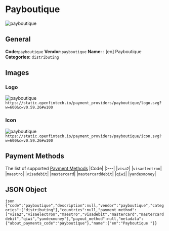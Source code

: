 # Payboutique  
![payboutique](https://static.openfintech.io/payment_providers/payboutique/logo.svg?w=600&c=v0.59.26#w100) 
## General 
**Code:**`payboutique` 
**Vendor:**`payboutique` 
**Name:** 
:	[en] Payboutique  
**Categories:** 
`distributing` 
## Images 
### Logo 
![payboutique](https://static.openfintech.io/payment_providers/payboutique/logo.svg?w=600&c=v0.59.26#w100) 
``` https://static.openfintech.io/payment_providers/payboutique/logo.svg?w=600&c=v0.59.26#w100 ``` 
### Icon 
![payboutique](https://static.openfintech.io/payment_providers/payboutique/icon.svg?w=600&c=v0.59.26#w100) 
``` https://static.openfintech.io/payment_providers/payboutique/icon.svg?w=600&c=v0.59.26#w100 ``` 
## Payment Methods 
The list of supported [Payment Methods](#) 
|Code| 
|:---| 
|`visa2`| 
|`visaelectron`| 
|`maestro`| 
|`visadebit`| 
|`mastercard`| 
|`mastercarddebit`| 
|`qiwi`| 
|`yandexmoney`| 
 
## JSON Object 
```json {"code":"payboutique","description":null,"vendor":"payboutique","categories":["distributing"],"countries":null,"payment_method":["visa2","visaelectron","maestro","visadebit","mastercard","mastercarddebit","qiwi","yandexmoney"],"payout_method":null,"metadata":{"about_payments_code":"payboutique"},"name":{"en":"Payboutique "}} ``` 
